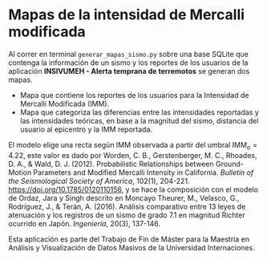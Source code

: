 # Mapas de la intensidad de Mercalli modificada
Al correr en terminal `generar_mapas_sismo.py` sobre una base SQLite que contenga la información de un sismo y los reportes de los usuarios de la aplicación **INSIVUMEH - Alerta temprana de terremotos** se generan dos mapas.
- Mapa que contiene los reportes de los usuarios para la Intensidad de Mercalli Modificada (IMM).
- Mapa que categoriza las diferencias entre las intensidades reportadas y las intensidades teóricas, en base a la magnitud del sismo, distancia del usuario al epicentro y la IMM reportada.

El modelo elige una recta según IMM observada a partir del umbral $\mathrm{IMM}_o = 4.22$, este valor es dado por Worden, C. B., Gerstenberger, M. C., Rhoades, D. A., & Wald, D. J. (2012). Probabilistic Relationships between Ground-Motion Parameters and Modified Mercalli Intensity in California. *Bulletin of the Seismological Society of America*, 102(1), 204-221. <https://doi.org/10.1785/0120110156>, y se hace la composición con el modelo de Ordaz, Jara y Singh descrito en Moncayo Theurer, M., Velasco, G., Rodríguez, J., & Terán, A. (2016). Análisis comparativo entre 13 leyes de atenuación y los registros de un sismo de grado 7.1 en magnitud
Richter ocurrido en Japón. *Ingeniería*, 20(3), 137-146.

Esta aplicación es parte del Trabajo de Fin de Máster para la Maestría en Análisis y Visualización de Datos Masivos de la Universidad Internaciones.

